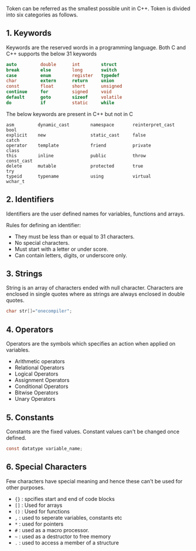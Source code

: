 
Token can be referred as the smallest possible unit in C++. Token is divided into six categories as follows.

## 1. Keywords 

Keywords are the reserved words in a programming language. Both C and C++ supports the below 31 keywords

```c
auto         double      int        struct
break        else        long       switch
case         enum        register   typedef
char         extern      return     union
const        float       short      unsigned
continue     for         signed     void
default      goto        sizeof     volatile
do           if          static     while
```

The below keywords are present in C++ but not in C

```
asm         dynamic_cast        namespace	    reinterpret_cast	bool
explicit	new	                static_cast	    false               catch
operator	template        	friend      	private	            class
this       	inline	            public      	throw	            const_cast
delete  	mutable	            protected   	true	            try
typeid  	typename	        using	        virtual             wchar_t
```


## 2. Identifiers

Identifiers are the user defined names for variables, functions and arrays.

Rules for defining an identifier:
* They must be less than or equal to 31 characters.
* No special characters.
* Must start with a letter or under score.
* Can contain letters, digits, or underscore only.

## 3. Strings

String is an array of characters ended with null character. Characters are enclosed in single quotes where as strings are always enclosed in double quotes.

```c
char str[]="onecompiler";
```

## 4. Operators

Operators are the symbols which specifies an action when applied on variables.

* Arithmetic operators
* Relational Operators
* Logical Operators
* Assignment Operators
* Conditional Operators
* Bitwise Operators
* Unary Operators

## 5. Constants

Constants are the fixed values. Constant values can't be changed once defined.

``` c
const datatype variable_name;
```

## 6. Special Characters

Few characters have special meaning and hence these can't be used for other purposes.

* `{}` : spcifies start and end of code blocks
* `[]` : Used for arrays
* `()` : Used for functions
* `,` : used to seperate variables, constants etc
* `*` : used for pointers
* `#` : used as a macro processor.
* `~` : used as a destructor to free memory
* `.` : used to access a member of a structure

